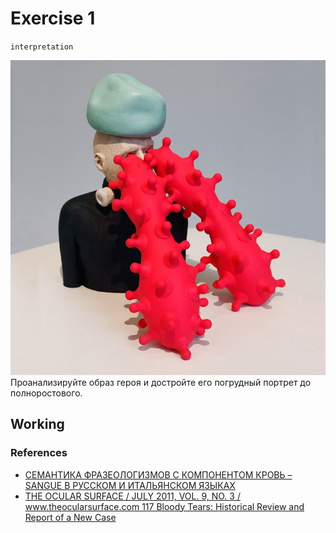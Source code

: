 # Exercise 1

`interpretation` 

![exercise1](exercise1.jpg)
Проанализируйте образ героя и достройте его погрудный портрет до полноростового.

## Working

### References
- [СЕМАНТИКА ФРАЗЕОЛОГИЗМОВ С КОМПОНЕНТОМ КРОВЬ – SANGUE В РУССКОМ И ИТАЛЬЯНСКОМ ЯЗЫКАХ](https://elib.bsu.by/bitstream/123456789/217733/1/310-317.pdf)
- [THE OCULAR SURFACE / JULY 2011, VOL. 9, NO. 3 / www.theocularsurface.com 117 Bloody Tears: Historical Review and Report of a New Case](https://coek.info/pdf-bloody-tears-historical-review-and-report-of-a-new-case-.html)


